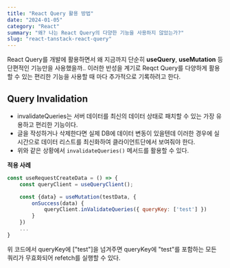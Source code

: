 ```yaml
---
title: "React Query 활용 방법"
date: "2024-01-05"
category: "React"
summary: "왜? 나는 React Query의 다양한 기능을 사용하지 않았는가?"
slug: "react-tanstack-react-query"
---
```


React Query를 개발에 활용하면서 왜 지금까지 단순히 **useQuery**, **useMutation** 등 단편적인 기능만을 사용했을까.. 이러한 반성을 계기로 Reqct Query를 다양하게 활용할 수 있는 편리한 기능을 사용할 때 마다 추가적으로 기록하려고 한다.

## Query Invalidation
- invalidateQueries는 서버 데이터를 최신의 데이터 상태로 패치할 수 있는 가장 유용하고 편리한 기능이다.
- 글을 작성하거나 삭제한다면 실제 DB에 데이터 변동이 있을텐데 이러한 경우에 실시간으로 데이터 리스트를 최신화하여 클라이언트단에서 보여줘야 한다.
- 위와 같은 상황에서 `invalidateQueries()` 메서드를 활용할 수 있다.

**적용 사례**
```js
const useRequestCreateData = () => {
    const queryClient = useQueryClient();

    const {data} = useMutation(testData, {
        onSuccess(data) {
            queryClient.inValidateQueries({ queryKey: ['test'] })
        }
    })
    ...
}
```

위 코드에서 queryKey에 ["test"]을 넘겨주면 queryKey에 "test"를 포함하는 모든 쿼리가 무효화되어 refetch를 실행할 수 있다.


